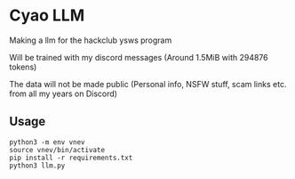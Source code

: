 # Cyao LLM
Making a llm for the hackclub ysws program

Will be trained with my discord messages (Around 1.5MiB with 294876 tokens)

The data will not be made public (Personal info, NSFW stuff, scam links etc. from all my years on Discord)

## Usage

```
python3 -m env vnev
source vnev/bin/activate
pip install -r requirements.txt
python3 llm.py
```
